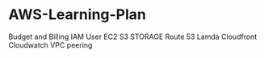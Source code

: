 # AWS-Learning-Plan

Budget and Billing
IAM User
EC2
S3 STORAGE
Route 53
Lamda
Cloudfront
Cloudwatch
VPC peering

